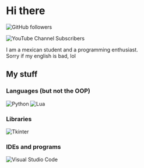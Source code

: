 # Hi there
![GitHub followers](https://img.shields.io/github/followers/chepino-oficial?style=for-the-badge&logo=github)

![YouTube Channel Subscribers](https://img.shields.io/youtube/channel/subscribers/UCKlKIcTSLfrgCK-yPEpS0xw?style=for-the-badge)

I am a mexican student and a programming enthusiast.\
Sorry if my english is bad, lol
## My stuff
### Languages (but not the OOP)
![Python](https://img.shields.io/badge/Python-3776AB?style=for-the-badge&logo=python&labelColor=black)
![Lua](https://img.shields.io/badge/Lua-2C2D72?style=for-the-badge&logo=lua&labelColor=black)
### Libraries
![Tkinter](https://img.shields.io/badge/Tkinter-%233776AB?style=for-the-badge)
### IDEs and programs
![Visual Studio Code](https://img.shields.io/badge/Visual_Studio_Code-0078d7?style=for-the-badge)

<!--
**chepino-oficial/chepino-oficial** is a ✨ _special_ ✨ repository because its `README.md` (this file) appears on your GitHub profile.
